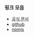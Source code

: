 ### 링크 모음

- [공식 문서](https://react-jsonschema-form.readthedocs.io/en/latest/)
- [github](https://github.com/rjsf-team/react-jsonschema-form)
- [npmjs](https://www.npmjs.com/package/@rjsf/core)
